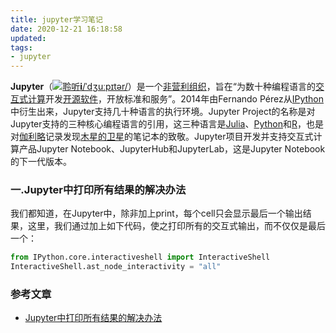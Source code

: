 ```yaml
---
title: jupyter学习笔记
date: 2020-12-21 16:18:58
updated:
tags:
- jupyter
---
```


**Jupyter**（[![聆听](https://upload.wikimedia.org/wikipedia/commons/thumb/3/3b/Speakerlink-new.svg/11px-Speakerlink-new.svg.png)](https://upload.wikimedia.org/wikipedia/commons/c/c5/En-us-Jupiter.ogg)**[i](https://zh.wikipedia.org/wiki/File:En-us-Jupiter.ogg)**[/ˈdʒuːpɪtər/](https://zh.wikipedia.org/wiki/Help:英語國際音標)）是一个[非营利组织](https://zh.wikipedia.org/wiki/非营利组织)，旨在“为数十种编程语言的[交互式计算](https://zh.wikipedia.org/w/index.php?title=交互式计算&action=edit&redlink=1)开发[开源软件](https://zh.wikipedia.org/wiki/开源软件)，开放标准和服务”。2014年由Fernando Pérez从[IPython](https://zh.wikipedia.org/wiki/IPython)中衍生出来，Jupyter支持几十种语言的执行环境。Jupyter Project的名称是对Jupyter支持的三种核心编程语言的引用，这三种语言是[Julia](https://zh.wikipedia.org/wiki/Julia_(编程语言))、[Python](https://zh.wikipedia.org/wiki/Python)和[R](https://zh.wikipedia.org/wiki/R语言)，也是对[伽利略](https://zh.wikipedia.org/wiki/伽利略)记录发现[木星的卫星](https://zh.wikipedia.org/wiki/木星的卫星)的笔记本的致敬。Jupyter项目开发并支持交互式计算产品Jupyter Notebook、JupyterHub和JupyterLab，这是Jupyter Notebook的下一代版本。

<!--more-->



### 一.Jupyter中打印所有结果的解决办法

我们都知道，在Jupyter中，除非加上print，每个cell只会显示最后一个输出结果，这里，我们通过加上如下代码，使之打印所有的交互式输出，而不仅仅是最后一个：

```python
from IPython.core.interactiveshell import InteractiveShell
InteractiveShell.ast_node_interactivity = "all"
```



### 参考文章

- [Jupyter中打印所有结果的解决办法](https://blog.csdn.net/m0_37422217/article/details/107032565)

